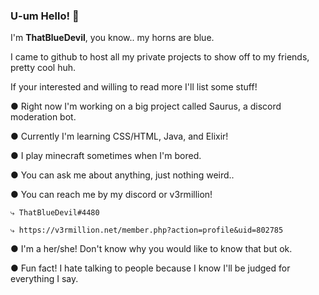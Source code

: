 ### U-um Hello! 👋

I'm **ThatBlueDevil**, you know.. my horns are blue.

I came to github to host all my private projects to show off to my friends, pretty cool huh.

If your interested and willing to read more I'll list some stuff!

  ● Right now I'm working on a big project called Saurus, a discord moderation bot.
  
  ● Currently I'm learning CSS/HTML, Java, and Elixir!
  
  ● I play minecraft sometimes when I'm bored.
  
  ● You can ask me about anything, just nothing weird..
  
  ● You can reach me by my discord or v3rmillion!
  
    ⤷ ThatBlueDevil#4480
    
    ⤷ https://v3rmillion.net/member.php?action=profile&uid=802785
    
  ● I'm a her/she! Don't know why you would like to know that but ok.
  
  ● Fun fact! I hate talking to people because I know I'll be judged for everything I say.
